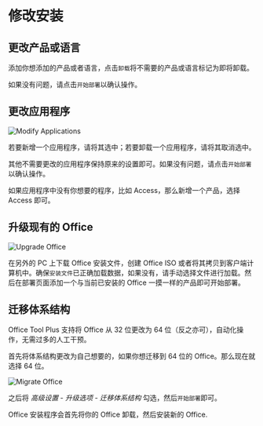 # 修改安装

## 更改产品或语言

添加你想添加的产品或者语言，点击`卸载`将不需要的产品或语言标记为即将卸载。

如果没有问题，请点击`开始部署`以确认操作。

## 更改应用程序

![Modify Applications](/images/zh-tw/deploy/modify-applications.png)

若要新增一个应用程序，请将其选中；若要卸载一个应用程序，请将其取消选中。

其他不需要更改的应用程序保持原来的设置即可。如果没有问题，请点击`开始部署`以确认操作。

如果应用程序中没有你想要的程序，比如 Access，那么新增一个产品，选择 Access 即可。

## 升级现有的 Office

![Upgrade Office](/images/zh-tw/deploy/upgrade-product.png)

在另外的 PC 上下载 Office 安装文件，创建 Office ISO 或者将其拷贝到客户端计算机中。确保`安装文件`已正确加载数据，如果没有，请手动选择文件进行加载。然后在部署页面添加一个与当前已安装的 Office 一摸一样的产品即可开始部署。

## 迁移体系结构

Office Tool Plus 支持将 Office 从 32 位更改为 64 位（反之亦可），自动化操作，无需过多的人工干预。

首先将体系结构更改为自己想要的，如果你想迁移到 64 位的 Office。那么现在就选择 64 位。

![Migrate Office](/images/zh-tw/deploy/migrate-office.png)

之后将 *高级设置 - 升级选项 - 迁移体系结构* 勾选，然后`开始部署`即可。

Office 安装程序会首先将你的 Office 卸载，然后安装新的 Office.
